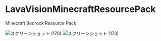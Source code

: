 # LavaVisionMinecraftResourcePack
Minecraft Bedrock Resource Pack

![スクリーンショット (170)](https://user-images.githubusercontent.com/77374813/163721489-57c90e81-8cf0-43c7-8126-7c9abc945adc.png)
![スクリーンショット (173)](https://user-images.githubusercontent.com/77374813/163721498-da8aecf9-54b1-4cbd-b954-77fcfaedef54.png)
